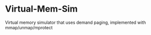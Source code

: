 # Virtual-Mem-Sim
Virtual memory simulator that uses demand paging, implemented with mmap/unmap/mprotect
